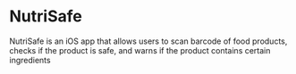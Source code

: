 # NutriSafe
NutriSafe is an iOS app that allows users to scan barcode of food products, checks if the product is safe, and warns if the product contains certain ingredients
